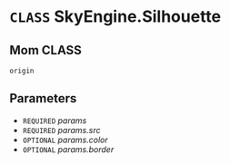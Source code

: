 # `CLASS` SkyEngine.Silhouette

## Mom CLASS
`origin`

## Parameters
* `REQUIRED` *params*
* `REQUIRED` *params.src*
* `OPTIONAL` *params.color*
* `OPTIONAL` *params.border*
